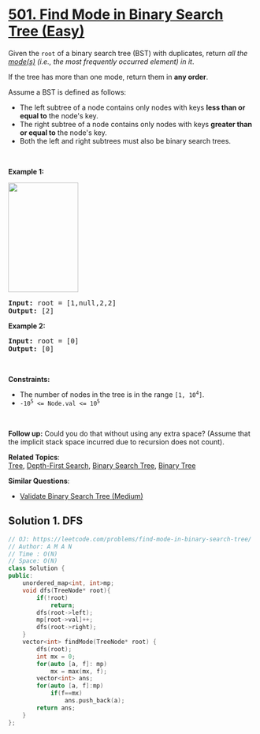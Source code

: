 # [501. Find Mode in Binary Search Tree (Easy)](https://leetcode.com/problems/find-mode-in-binary-search-tree/)

<p>Given the <code>root</code> of a binary search tree (BST) with duplicates, return <em>all the <a href="https://en.wikipedia.org/wiki/Mode_(statistics)" target="_blank">mode(s)</a> (i.e., the most frequently occurred element) in it</em>.</p>

<p>If the tree has more than one mode, return them in <strong>any order</strong>.</p>

<p>Assume a BST is defined as follows:</p>

<ul>
	<li>The left subtree of a node contains only nodes with keys <strong>less than or equal to</strong> the node's key.</li>
	<li>The right subtree of a node contains only nodes with keys <strong>greater than or equal to</strong> the node's key.</li>
	<li>Both the left and right subtrees must also be binary search trees.</li>
</ul>

<p>&nbsp;</p>
<p><strong>Example 1:</strong></p>
<img alt="" src="https://assets.leetcode.com/uploads/2021/03/11/mode-tree.jpg" style="width: 142px; height: 222px;">
<pre><strong>Input:</strong> root = [1,null,2,2]
<strong>Output:</strong> [2]
</pre>

<p><strong>Example 2:</strong></p>

<pre><strong>Input:</strong> root = [0]
<strong>Output:</strong> [0]
</pre>

<p>&nbsp;</p>
<p><strong>Constraints:</strong></p>

<ul>
	<li>The number of nodes in the tree is in the range <code>[1, 10<sup>4</sup>]</code>.</li>
	<li><code>-10<sup>5</sup> &lt;= Node.val &lt;= 10<sup>5</sup></code></li>
</ul>

<p>&nbsp;</p>
<strong>Follow up:</strong> Could you do that without using any extra space? (Assume that the implicit stack space incurred due to recursion does not count).

**Related Topics**:  
[Tree](https://leetcode.com/tag/tree/), [Depth-First Search](https://leetcode.com/tag/depth-first-search/), [Binary Search Tree](https://leetcode.com/tag/binary-search-tree/), [Binary Tree](https://leetcode.com/tag/binary-tree/)

**Similar Questions**:
* [Validate Binary Search Tree (Medium)](https://leetcode.com/problems/validate-binary-search-tree/)

## Solution 1. DFS

```cpp
// OJ: https://leetcode.com/problems/find-mode-in-binary-search-tree/
// Author: A M A N
// Time : O(N)
// Space: O(N)
class Solution {
public:
    unordered_map<int, int>mp;
    void dfs(TreeNode* root){
        if(!root)
            return;
        dfs(root->left);
        mp[root->val]++;
        dfs(root->right);
    }
    vector<int> findMode(TreeNode* root) {
        dfs(root);
        int mx = 0;
        for(auto [a, f]: mp)
            mx = max(mx, f);
        vector<int> ans;
        for(auto [a, f]:mp)
            if(f==mx)
                ans.push_back(a);
        return ans;
    }
};
```
